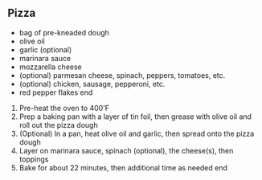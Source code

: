 ## Pizza

- bag of pre-kneaded dough
- olive oil
- garlic (optional)
- marinara sauce
- mozzarella cheese
- (optional) parmesan cheese, spinach, peppers, tomatoes, etc.
- (optional) chicken, sausage, pepperoni, etc.
- red pepper flakes
end

1. Pre-heat the oven to 400'F
2. Prep a baking pan with a layer of tin foil, then grease with olive oil and roll out the pizza dough
3. (Optional) In a pan, heat olive oil and garlic, then spread onto the pizza dough
4. Layer on marinara sauce, spinach (optional), the cheese(s), then toppings
5. Bake for about 22 minutes, then additional time as needed
end